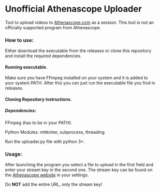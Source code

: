 # Unofficial Athenascope Uploader
 Tool to upload videos to [Athenascope.com](https://athenascope.com/) as a session.
 This tool is not an officially supported program from Athenascope.

### How to use:
Either download the executable from the releases or clone this repository and install the required dependencies.

#### Running executable.

Make sure you have FFmpeg installed on your system and it is added to your system PATH.
After this you can just run the executable file you find in releases.

#### Cloning Repository instructions.

##### Dependencies:
FFmpeg (has to be in your PATH).

Python Modules:
mttkinter, subprocess, threading

Run the uploader.py file with python 3+.

### Usage: 
After launching the program you select a file to upload in the first field and enter your stream key in the second one. The stream key can be found on the [Athenascope website](https://athenascope.com/) in your settings.

Do **NOT** add the entire URL, only the stream key!
